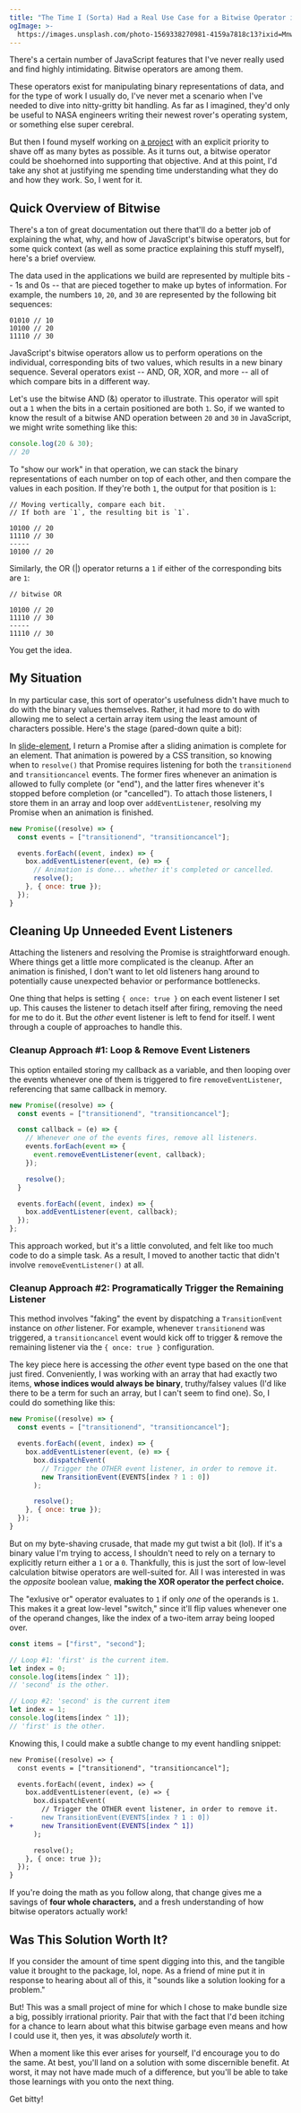 ```yaml
---
title: "The Time I (Sorta) Had a Real Use Case for a Bitwise Operator in Client-Side JavaScript"
ogImage: >-
  https://images.unsplash.com/photo-1569338270981-4159a7818c13?ixid=MnwxMjA3fDB8MHxwaG90by1wYWdlfHx8fGVufDB8fHx8&ixlib=rb-1.2.1&auto=format&fit=crop&w=1200&q=100
---
```


There's a certain number of JavaScript features that I've never really used and find highly intimidating. Bitwise operators are among them.

These operators exist for manipulating binary representations of data, and for the type of work I usually do, I've never met a scenario when I've needed to dive into nitty-gritty bit handling. As far as I imagined, they'd only be useful to NASA engineers writing their newest rover's operating system, or something else super cerebral.

But then I found myself working on [a project](https://github.com/alexmacarthur/slide-element) with an explicit priority to shave off as many bytes as possible. As it turns out, a bitwise operator could be shoehorned into supporting that objective. And at this point, I'd take any shot at justifying me spending time understanding what they do and how they work. So, I went for it.

## Quick Overview of Bitwise

There's a ton of great documentation out there that'll do a better job of explaining the what, why, and how of JavaScript's bitwise operators, but for some quick context (as well as some practice explaining this stuff myself), here's a brief overview.

The data used in the applications we build are represented by multiple bits -- 1s and 0s -- that are pieced together to make up bytes of information. For example, the numbers `10`, `20`, and `30` are represented by the following bit sequences:

```
01010 // 10
10100 // 20
11110 // 30
```

JavaScript's bitwise operators allow us to perform operations on the individual, corresponding bits of two values, which results in a new binary sequence. Several operators exist -- AND, OR, XOR, and more -- all of which compare bits in a different way.

Let's use the bitwise AND (&) operator to illustrate. This operator will spit out a `1` when the bits in a certain positioned are both `1`. So, if we wanted to know the result of a bitwise AND operation between `20` and `30` in JavaScript, we might write something like this:

```js
console.log(20 & 30);
// 20
```

To "show our work" in that operation, we can stack the binary representations of each number on top of each other, and then compare the values in each position. If they're both `1`, the output for that position is `1`:

```
// Moving vertically, compare each bit.
// If both are `1`, the resulting bit is `1`.

10100 // 20
11110 // 30
-----
10100 // 20
```

Similarly, the OR (|) operator returns a `1` if either of the corresponding bits are `1`:

```
// bitwise OR

10100 // 20
11110 // 30
-----
11110 // 30
```

You get the idea.

## My Situation

In my particular case, this sort of operator's usefulness didn't have much to do with the binary values themselves. Rather, it had more to do with allowing me to select a certain array item using the least amount of characters possible. Here's the stage (pared-down quite a bit):

In [slide-element](https://github.com/alexmacarthur/slide-element), I return a Promise after a sliding animation is complete for an element. That animation is powered by a CSS transition, so knowing when to `resolve()` that Promise requires listening for both the `transitionend` and `transitioncancel` events. The former fires whenever an animation is allowed to fully complete (or "end"), and the latter fires whenever it's stopped before completion (or "cancelled"). To attach those listeners, I store them in an array and loop over `addEventListener`, resolving my Promise when an animation is finished.

```js
new Promise((resolve) => {
  const events = ["transitionend", "transitioncancel"];

  events.forEach((event, index) => {
    box.addEventListener(event, (e) => {
      // Animation is done... whether it's completed or cancelled.
      resolve();
    }, { once: true });
  });
}
```

## Cleaning Up Unneeded Event Listeners

Attaching the listeners and resolving the Promise is straightforward enough. Where things get a little more complicated is the cleanup. After an animation is finished, I don't want to let old listeners hang around to potentially cause unexpected behavior or performance bottlenecks.

One thing that helps is setting `{ once: true }` on each event listener I set up. This causes the listener to detach itself after firing, removing the need for me to do it. But the _other_ event listener is left to fend for itself. I went through a couple of approaches to handle this.

### Cleanup Approach #1: Loop & Remove Event Listeners

This option entailed storing my callback as a variable, and then looping over the events whenever one of them is triggered to fire `removeEventListener`, referencing that same callback in memory.

```js
new Promise((resolve) => {
  const events = ["transitionend", "transitioncancel"];

  const callback = (e) => {
    // Whenever one of the events fires, remove all listeners.
    events.forEach(event => {
      event.removeEventListener(event, callback);
    });

    resolve();
  }

  events.forEach((event, index) => {
    box.addEventListener(event, callback);
  });
};
```

This approach worked, but it's a little convoluted, and felt like too much code to do a simple task. As a result, I moved to another tactic that didn't involve `removeEventListener()` at all.

### Cleanup Approach #2: Programatically Trigger the Remaining Listener

This method involves "faking" the event by dispatching a `TransitionEvent` instance on _other_ listener. For example, whenever `transitionend` was triggered, a `transitioncancel` event would kick off to trigger & remove the remaining listener via the `{ once: true }` configuration.

The key piece here is accessing the _other_ event type based on the one that just fired. Conveniently, I was working with an array that had exactly two items, **whose indices would always be binary**, truthy/falsey values (I'd like there to be a term for such an array, but I can't seem to find one). So, I could do something like this:

```js
new Promise((resolve) => {
  const events = ["transitionend", "transitioncancel"];

  events.forEach((event, index) => {
    box.addEventListener(event, (e) => {
      box.dispatchEvent(
        // Trigger the OTHER event listener, in order to remove it.
        new TransitionEvent(EVENTS[index ? 1 : 0])
      );

      resolve();
    }, { once: true });
  });
}
```

But on my byte-shaving crusade, that made my gut twist a bit (lol). If it's a binary value I'm trying to access, I shouldn't need to rely on a ternary to explicitly return either a `1` or a `0`. Thankfully, this is just the sort of low-level calculation bitwise operators are well-suited for. All I was interested in was the _opposite_ boolean value, **making the XOR operator the perfect choice.**

The "exlusive or" operator evaluates to `1` if only _one_ of the operands is `1`. This makes it a great low-level "switch," since it'll flip values whenever one of the operand changes, like the index of a two-item array being looped over.

```js
const items = ["first", "second"];

// Loop #1: 'first' is the current item.
let index = 0;
console.log(items[index ^ 1]);
// 'second' is the other.

// Loop #2: 'second' is the current item
let index = 1;
console.log(items[index ^ 1]);
// 'first' is the other.
```

Knowing this, I could make a subtle change to my event handling snippet:

```diff
new Promise((resolve) => {
  const events = ["transitionend", "transitioncancel"];

  events.forEach((event, index) => {
    box.addEventListener(event, (e) => {
      box.dispatchEvent(
        // Trigger the OTHER event listener, in order to remove it.
-       new TransitionEvent(EVENTS[index ? 1 : 0])
+       new TransitionEvent(EVENTS[index ^ 1])
      );

      resolve();
    }, { once: true });
  });
}
```

If you're doing the math as you follow along, that change gives me a savings of **four whole characters,** and a fresh understanding of how bitwise operators actually work!

## Was This Solution Worth It?

If you consider the amount of time spent digging into this, and the tangible value it brought to the package, lol, nope. As a friend of mine put it in response to hearing about all of this, it "sounds like a solution looking for a problem."

But! This was a small project of mine for which I chose to make bundle size a big, possibly irrational priority. Pair that with the fact that I'd been itching for a chance to learn about what this bitwise garbage even means and how I could use it, then yes, it was _absolutely_ worth it.

When a moment like this ever arises for yourself, I'd encourage you to do the same. At best, you'll land on a solution with some discernible benefit. At worst, it may not have made much of a difference, but you'll be able to take those learnings with you onto the next thing.

Get bitty!
